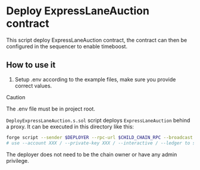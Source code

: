# Deploy ExpressLaneAuction contract

This script deploy ExpressLaneAuction contract, the contract can then be configured in the sequencer to enable timeboost.

## How to use it

1. Setup .env according to the example files, make sure you provide correct values.

> [!CAUTION]
> The .env file must be in project root.

`DeployExpressLaneAuction.s.sol` script deploys `ExpressLaneAuction` behind a proxy. It can be executed in this directory like this:

```bash
forge script --sender $DEPLOYER --rpc-url $CHILD_CHAIN_RPC --broadcast --slow ./DeployExpressLaneAuction.s.sol -vvv --verify --broadcast
# use --account XXX / --private-key XXX / --interactive / --ledger to set the account to send the transaction from
```

The deployer does not need to be the chain owner or have any admin privilege.
 